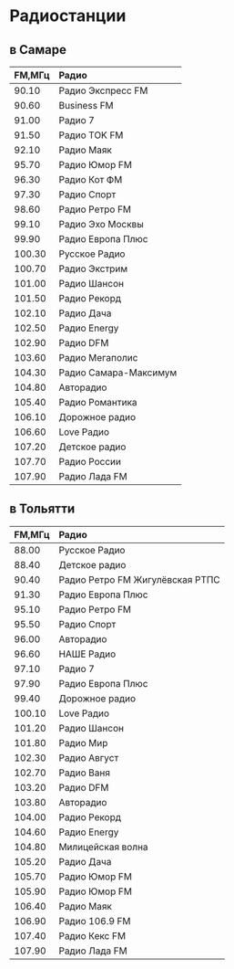 # Радиостанции
## в Самаре

|FM,МГц | Радио|
|:------|:-----|
|90.10  | Радио Экспресс FM|
|90.60  | Business FM|
|91.00  | Радио 7|
|91.50  | Радио TOK FM|
|92.10  | Радио Маяк|
|95.70  | Радио Юмор FM|
|96.30  | Радио Кот ФМ|
|97.30  | Радио Спорт|
|98.60  | Радио Ретро FM|
|99.10  | Радио Эхо Москвы|
|99.90  | Радио Европа Плюс|
|100.30 | Русское Радио|
|100.70 | Радио Экстрим|
|101.00 | Радио Шансон|
|101.50 | Радио Рекорд|
|102.10 | Радио Дача|
|102.50 | Радио Energy|
|102.90 | Радио DFM|
|103.60 | Радио Мегаполис|
|104.30 | Радио Самара-Максимум|
|104.80 | Авторадио|
|105.40 | Радио Романтика|
|106.10 | Дорожное радио|
|106.60 | Love Радио|
|107.20 | Детское радио|
|107.70 | Радио России|
|107.90 | Радио Лада FM|

## в Тольятти

|FM,МГц | Радио|
|:------|:-----|
|88.00  | Русское Радио|
|88.40  | Детское радио|
|90.40  | Радио Ретро FM  Жигулёвская РТПС|
|91.30  | Радио Европа Плюс|
|95.10  | Радио Ретро FM|
|95.50  | Радио Спорт|
|96.00  | Авторадио|
|96.60  | НАШЕ Радио|
|97.10  | Радио 7|
|97.90  | Радио Европа Плюс|
|99.40  | Дорожное радио|
|100.10 | Love Радио|
|101.20 | Радио Шансон|
|101.80 | Радио Мир|
|102.30 | Радио Август|
|102.70 | Радио Ваня|
|103.20 | Радио DFM|
|103.80 | Авторадио|
|104.00 | Радио Рекорд|
|104.60 | Радио Energy|
|104.80 | Милицейская волна|
|105.20 | Радио Дача|
|105.70 | Радио Юмор FM|
|105.90 | Радио Юмор  FM|
|106.40 | Радио Маяк|
|106.90 | Радио 106.9 FM|
|107.40 | Радио Кекс FM|
|107.90 | Радио Лада FM|
